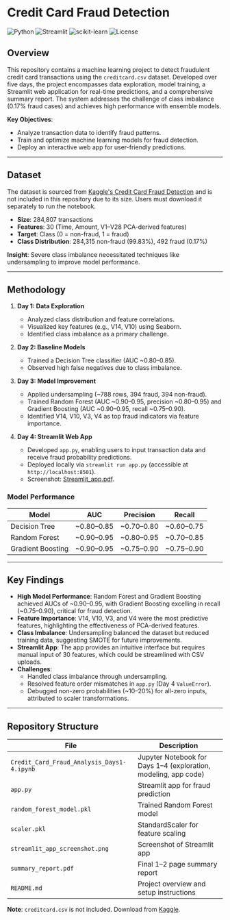 # Credit Card Fraud Detection

![Python](https://img.shields.io/badge/Python-3.8+-3776AB?logo=python&logoColor=white)
![Streamlit](https://img.shields.io/badge/Streamlit-1.30+-FF4B4B?logo=streamlit&logoColor=white)
![scikit-learn](https://img.shields.io/badge/scikit--learn-1.2+-F7931E?logo=scikit-learn&logoColor=white)
![License](https://img.shields.io/badge/License-MIT-blue)

## Overview

This repository contains a machine learning project to detect fraudulent credit card transactions using the `creditcard.csv` dataset. Developed over five days, the project encompasses data exploration, model training, a Streamlit web application for real-time predictions, and a comprehensive summary report. The system addresses the challenge of class imbalance (0.17% fraud cases) and achieves high performance with ensemble models.

**Key Objectives**:
- Analyze transaction data to identify fraud patterns.
- Train and optimize machine learning models for fraud detection.
- Deploy an interactive web app for user-friendly predictions.

---

## Dataset

The dataset is sourced from [Kaggle's Credit Card Fraud Detection](https://www.kaggle.com/mlg-ulb/creditcardfraud) and is not included in this repository due to its size. Users must download it separately to run the notebook.

- **Size**: 284,807 transactions
- **Features**: 30 (Time, Amount, V1–V28 PCA-derived features)
- **Target**: Class (0 = non-fraud, 1 = fraud)
- **Class Distribution**: 284,315 non-fraud (99.83%), 492 fraud (0.17%)

**Insight**: Severe class imbalance necessitated techniques like undersampling to improve model performance.

---

## Methodology

1. **Day 1: Data Exploration**
   - Analyzed class distribution and feature correlations.
   - Visualized key features (e.g., V14, V10) using Seaborn.
   - Identified class imbalance as a primary challenge.

2. **Day 2: Baseline Models**
   - Trained a Decision Tree classifier (AUC ~0.80–0.85).
   - Observed high false negatives due to class imbalance.

3. **Day 3: Model Improvement**
   - Applied undersampling (~788 rows, 394 fraud, 394 non-fraud).
   - Trained Random Forest (AUC ~0.90–0.95, precision ~0.80–0.95) and Gradient Boosting (AUC ~0.90–0.95, recall ~0.75–0.90).
   - Identified V14, V10, V3, V4 as top fraud indicators via feature importance.

4. **Day 4: Streamlit Web App**
   - Developed `app.py`, enabling users to input transaction data and receive fraud probability predictions.
   - Deployed locally via `streamlit run app.py` (accessible at `http://localhost:8501`).
   - Screenshot: [Streamlit_app.pdf]([streamlit_app_screenshot.png](https://github.com/tamim-ahmed-15/Credit_Card_Fraud_Detection/blob/main/Day04/Streamlit_app.pdf)).


### Model Performance

| Model              | AUC       | Precision | Recall    |
|--------------------|-----------|-----------|-----------|
| Decision Tree      | ~0.80–0.85| ~0.70–0.80| ~0.60–0.75|
| Random Forest      | ~0.90–0.95| ~0.80–0.95| ~0.70–0.85|
| Gradient Boosting  | ~0.90–0.95| ~0.75–0.90| ~0.75–0.90|

---

## Key Findings

- **High Model Performance**: Random Forest and Gradient Boosting achieved AUCs of ~0.90–0.95, with Gradient Boosting excelling in recall (~0.75–0.90), critical for fraud detection.
- **Feature Importance**: V14, V10, V3, and V4 were the most predictive features, highlighting the effectiveness of PCA-derived features.
- **Class Imbalance**: Undersampling balanced the dataset but reduced training data, suggesting SMOTE for future improvements.
- **Streamlit App**: The app provides an intuitive interface but requires manual input of 30 features, which could be streamlined with CSV uploads.
- **Challenges**:
  - Handled class imbalance through undersampling.
  - Resolved feature order mismatches in `app.py` (Day 4 `ValueError`).
  - Debugged non-zero probabilities (~10–20%) for all-zero inputs, attributed to scaler transformations.

---

## Repository Structure

| File                              | Description                                      |
|-----------------------------------|--------------------------------------------------|
| `Credit_Card_Fraud_Analysis_Days1-4.ipynb` | Jupyter Notebook for Days 1–4 (exploration, modeling, app code) |
| `app.py`                          | Streamlit app for fraud prediction              |
| `random_forest_model.pkl`         | Trained Random Forest model                     |
| `scaler.pkl`                      | StandardScaler for feature scaling              |
| `streamlit_app_screenshot.png`    | Screenshot of Streamlit app                     |
| `summary_report.pdf`              | Final 1–2 page summary report                   |
| `README.md`                       | Project overview and setup instructions         |

**Note**: `creditcard.csv` is not included. Download from [Kaggle](https://www.kaggle.com/mlg-ulb/creditcardfraud).
